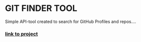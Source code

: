 # GIT FINDER TOOL

Simple API-tool created to search for GitHub Profiles and repos....

### [link to project](http://successful-lake02.surge.sh/)